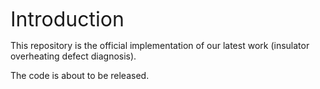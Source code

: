 <font size="6">Introduction</font>

This repository is the official implementation of our latest work (insulator overheating defect diagnosis).

The code is about to be released.
